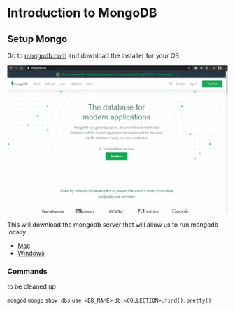 # Introduction to MongoDB

## Setup Mongo

Go to [mongodb.com](https://mongodb.com) and download the installer for your OS.

<img src='__lecture/assets/get-mongo.gif' />

This will download the mongodb server that will allow us to run mongodb locally.

- [Mac](setup/mac.md)
- [Windows](setup/win.md)

### Commands

to be cleaned up

`mongod`
`mongo`
`show dbs`
`use <DB_NAME>`
`db.<COLLECTION>.find().pretty()`
